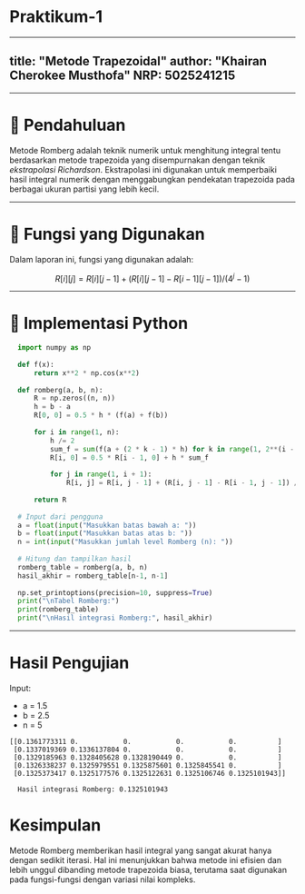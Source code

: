 # Praktikum-1
---
title: "Metode Trapezoidal"
author: "Khairan Cherokee Musthofa"
NRP: 5025241215
---

---
# 📘 Pendahuluan

Metode Romberg adalah teknik numerik untuk menghitung integral tentu berdasarkan metode trapezoida yang disempurnakan dengan teknik *ekstrapolasi Richardson*. Ekstrapolasi ini digunakan untuk memperbaiki hasil integral numerik dengan menggabungkan pendekatan trapezoida pada berbagai ukuran partisi yang lebih kecil.

---

# 🧮 Fungsi yang Digunakan

Dalam laporan ini, fungsi yang digunakan adalah:

$$
R[i][j] = R[i][j-1] + (R[i][j-1] - R[i-1][j-1]) / (4^j - 1)
$$

---

# 🔢 Implementasi Python

```python
  import numpy as np
  
  def f(x):
      return x**2 * np.cos(x**2)
  
  def romberg(a, b, n):
      R = np.zeros((n, n))
      h = b - a
      R[0, 0] = 0.5 * h * (f(a) + f(b))
  
      for i in range(1, n):
          h /= 2
          sum_f = sum(f(a + (2 * k - 1) * h) for k in range(1, 2**(i - 1) + 1))
          R[i, 0] = 0.5 * R[i - 1, 0] + h * sum_f
  
          for j in range(1, i + 1):
              R[i, j] = R[i, j - 1] + (R[i, j - 1] - R[i - 1, j - 1]) / (4**j - 1)
  
      return R
  
  # Input dari pengguna
  a = float(input("Masukkan batas bawah a: "))
  b = float(input("Masukkan batas atas b: "))
  n = int(input("Masukkan jumlah level Romberg (n): "))
  
  # Hitung dan tampilkan hasil
  romberg_table = romberg(a, b, n)
  hasil_akhir = romberg_table[n-1, n-1]
  
  np.set_printoptions(precision=10, suppress=True)
  print("\nTabel Romberg:")
  print(romberg_table)
  print("\nHasil integrasi Romberg:", hasil_akhir)
```

--- 

# Hasil Pengujian
Input:
- a = 1.5
- b = 2.5
- n = 5

```
[[0.1361773311 0.           0.           0.           0.          ]
 [0.1337019369 0.1336137804 0.           0.           0.          ]
 [0.1329185963 0.1328405628 0.1328190449 0.           0.          ]
 [0.1326338237 0.1325979551 0.1325875601 0.1325845541 0.          ]
 [0.1325373417 0.1325177576 0.1325122631 0.1325106746 0.1325101943]]

  Hasil integrasi Romberg: 0.1325101943
```
# Kesimpulan
Metode Romberg memberikan hasil integral yang sangat akurat hanya dengan sedikit iterasi. Hal ini menunjukkan bahwa metode ini efisien dan lebih unggul dibanding metode trapezoida biasa, terutama saat digunakan pada fungsi-fungsi dengan variasi nilai kompleks.

